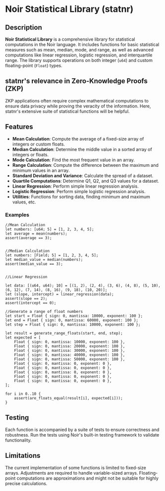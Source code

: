 # Noir Statistical Library (statnr)

## Description

**Noir Statistical Library** is a comprehensive library for statistical computations in the Noir language. It includes functions for basic statistical measures such as mean, median, mode, and range, as well as advanced computations like linear regression, logistic regression, and interquartile range. The library supports operations on both integer (`u64`) and custom floating-point (`Float`) types.

## statnr's relevance in Zero-Knowledge Proofs (ZKP)
ZKP applications often require complex mathematical computations to ensure data privacy while proving the veracity of the information. Here, statnr's extensive suite of statistical functions will be helpful.

## Features

- **Mean Calculation**: Compute the average of a fixed-size array of integers or custom floats.
- **Median Calculation**: Determine the middle value in a sorted array of integers or floats.
- **Mode Calculation**: Find the most frequent value in an array.
- **Range Calculation**: Compute the difference between the maximum and minimum values in an array.
- **Standard Deviation and Variance**: Calculate the spread of a dataset.
- **Quartile Computations**: Determine Q1, Q2, and Q3 values for a dataset.
- **Linear Regression**: Perform simple linear regression analysis.
- **Logistic Regression**: Perform simple logistic regression analysis.
- **Utilities**: Functions for sorting data, finding minimum and maximum values, etc.


### Examples



```noir
//Mean Calculation
let numbers: [u64; 5] = [1, 2, 3, 4, 5];
let average = mean(numbers);
assert(average == 3);


//Median Calculation
let numbers: [Field; 5] = [1, 2, 3, 4, 5];
let median_value = median(numbers);
assert(median_value == 3);


//Linear Regression

let data: [(u64, u64); 10] = [(1, 2), (2, 4), (3, 6), (4, 8), (5, 10), (6, 12), (7, 14), (8, 16), (9, 18), (10, 20)];
let (slope, intercept) = linear_regression(data);
assert(slope == 2);
assert(intercept == 0);

//Generate a range of float numbers    
let start = Float { sign: 0, mantissa: 10000, exponent: 100 };
let end = Float { sign: 0, mantissa: 60000, exponent: 100 };
let step = Float { sign: 0, mantissa: 10000, exponent: 100 };

let result = generate_range_floats(start, end, step);
let expected = [
    Float { sign: 0, mantissa: 10000, exponent: 100 },
    Float { sign: 0, mantissa: 20000, exponent: 100 },
    Float { sign: 0, mantissa: 30000, exponent: 100 },
    Float { sign: 0, mantissa: 40000, exponent: 100 },
    Float { sign: 0, mantissa: 50000, exponent: 100 },
    Float { sign: 0, mantissa: 0, exponent: 0 },
    Float { sign: 0, mantissa: 0, exponent: 0 }, 
    Float { sign: 0, mantissa: 0, exponent: 0 },
    Float { sign: 0, mantissa: 0, exponent: 0 },
    Float { sign: 0, mantissa: 0, exponent: 0 },
];

for i in 0..10 {
    assert(are_floats_equal(result[i], expected[i]));
}

```
## Testing

Each function is accompanied by a suite of tests to ensure correctness and robustness. Run the tests using Noir's built-in testing framework to validate functionality.

## Limitations

The current implementation of some functions is limited to fixed-size arrays. Adjustments are required to handle variable-sized arrays. Floating-point computations are approximations and might not be suitable for highly precise calculations.
